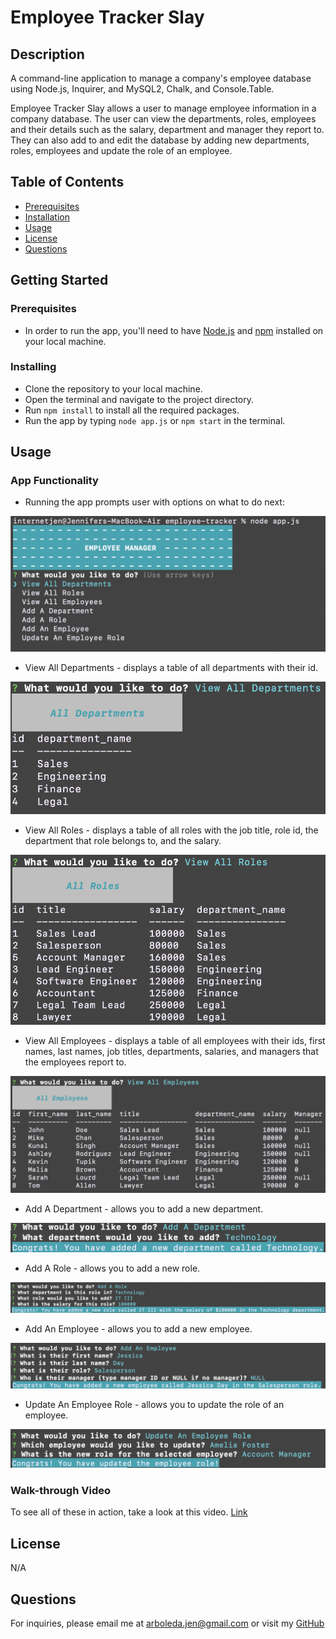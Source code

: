 # Employee Tracker Slay

  ## Description
  A command-line application to manage a company's employee database using Node.js, Inquirer, and MySQL2, Chalk, and Console.Table.

  Employee Tracker Slay allows a user to manage employee information in a company database. The user can view the departments, roles, employees and their details such as the salary, department and manager they report to. They can also add to and edit the database by adding new departments, roles, employees and update the role of an employee.

  ## Table of Contents
  * [Prerequisites](#prerequisites)
  * [Installation](#installing)
  * [Usage](#usage)
  * [License](#license)
  * [Questions](#questions)

  ## Getting Started

  ### Prerequisites
  * In order to run the app, you'll need to have [Node.js](https://nodejs.org/en/download/) and [npm](https://docs.npmjs.com/about-npm) installed on your local machine.

  ### Installing
  * Clone the repository to your local machine.
  * Open the terminal and navigate to the project directory.
  * Run `npm install` to install all the required packages.
  * Run the app by typing `node app.js` or `npm start` in the terminal.

  ## Usage

  ### App Functionality
  * Running the app prompts user with options on what to do next: 

  ![Start-up](assets/Startup.png)

  * View All Departments - displays a table of all departments with their id.
  
  ![Departments](assets/Departments.png)

  * View All Roles - displays a table of all roles with the job title, role id, the department that role belongs to, and the salary.

  ![Roles](assets/Roles.png)

  * View All Employees - displays a table of all employees with their ids, first names, last names, job titles, departments, salaries, and managers that the employees report to.
  
  ![Employees](assets/Employees.png)

  * Add A Department - allows you to add a new department.
  
  ![Add A Department](assets/Add%20A%20Department.png)

  * Add A Role - allows you to add a new role.

  ![Add A Role](assets/Add%20A%20Role.png)

  * Add An Employee - allows you to add a new employee.

  ![Add An Employee](assets/Add%20An%20Employee.png)

  * Update An Employee Role - allows you to update the role of an employee.

  ![Update An Employee Role](assets/Update%20An%20Employee%20Role.png)

  ### Walk-through Video
  To see all of these in action, take a look at this video.
  [Link](https://user-images.githubusercontent.com/108141392/217382138-f5c87117-280d-4d53-9825-b650570677f0.mov)

  ## License
  N/A

  ## Questions
  For inquiries, please email me at arboleda.jen@gmail.com or visit my [GitHub](https://github.com/internetjen)
